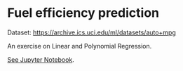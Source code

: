 # Fuel efficiency prediction

Dataset: https://archive.ics.uci.edu/ml/datasets/auto+mpg

An exercise on Linear and Polynomial Regression.

[See Jupyter Notebook](https://github.com/pedroafleite/auto-mpg/blob/main/auto_mpg_1_eda.ipynb).

